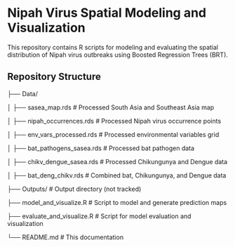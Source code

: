 # Nipah Virus Spatial Modeling and Visualization

This repository contains R scripts for modeling and evaluating the spatial distribution of Nipah virus outbreaks using Boosted Regression Trees (BRT).

## Repository Structure
├── Data/

│   ├── sasea_map.rds              # Processed South Asia and Southeast Asia map

│   ├── nipah_occurrences.rds      # Processed Nipah virus occurrence points

│   ├── env_vars_processed.rds     # Processed environmental variables grid

│   ├── bat_pathogens_sasea.rds    # Processed bat pathogen data

│   ├── chikv_dengue_sasea.rds     # Processed Chikungunya and Dengue data

│   ├── bat_deng_chikv.rds         # Combined bat, Chikungunya, and Dengue data

├── Outputs/                       # Output directory (not tracked)

├── model_and_visualize.R          # Script to model and generate prediction maps

├── evaluate_and_visualize.R       # Script for model evaluation and visualization

└── README.md                      # This documentation
